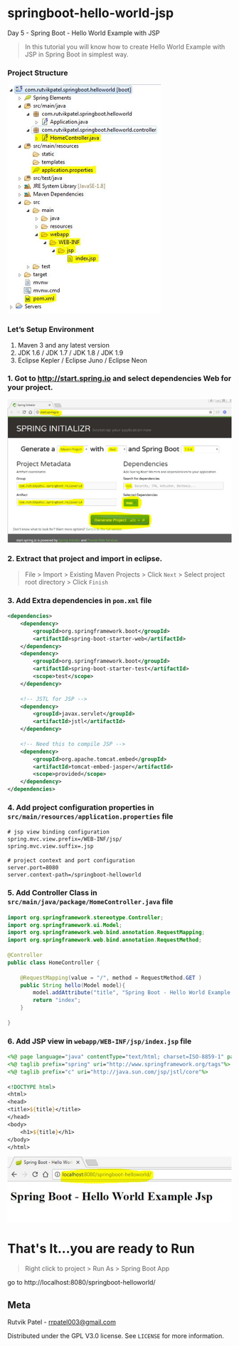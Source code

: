 # springboot-hello-world-jsp
Day 5 - Spring Boot - Hello World Example with JSP


> In this tutorial you will know how to create Hello World Example with JSP in Spring Boot in simplest way.


### Project Structure

![](extra/step3.JPG)


### Let’s Setup Environment

1. Maven 3 and any latest version
2. JDK 1.6 / JDK 1.7 / JDK 1.8 / JDK 1.9
3. Eclipse Kepler / Eclipse Juno / Eclipse Neon


### 1. Got to http://start.spring.io and select dependencies Web for your project.

![](extra/step1.JPG)


### 2. Extract that project and import in eclipse.

> File > Import > Existing Maven Projects > Click ``Next`` > Select project root directory > Click ``Finish``


### 3. Add Extra dependencies in ``pom.xml`` file

```XML
<dependencies>
	<dependency>
		<groupId>org.springframework.boot</groupId>
		<artifactId>spring-boot-starter-web</artifactId>
	</dependency>
	<dependency>
		<groupId>org.springframework.boot</groupId>
		<artifactId>spring-boot-starter-test</artifactId>
		<scope>test</scope>
	</dependency>
	
	<!-- JSTL for JSP -->
	<dependency>
		<groupId>javax.servlet</groupId>
		<artifactId>jstl</artifactId>
	</dependency>
	
	<!-- Need this to compile JSP -->
	<dependency>
		<groupId>org.apache.tomcat.embed</groupId>
		<artifactId>tomcat-embed-jasper</artifactId>
		<scope>provided</scope>
	</dependency>
</dependencies>
```


### 4. Add project configuration properties in ``src/main/resources/application.properties`` file

```
# jsp view binding configuration 
spring.mvc.view.prefix=/WEB-INF/jsp/
spring.mvc.view.suffix=.jsp

# project context and port configuration
server.port=8080
server.context-path=/springboot-helloworld
```


### 5. Add Controller Class in ``src/main/java/package/HomeController.java`` file

```JAVA
import org.springframework.stereotype.Controller;
import org.springframework.ui.Model;
import org.springframework.web.bind.annotation.RequestMapping;
import org.springframework.web.bind.annotation.RequestMethod;

@Controller
public class HomeController {

	@RequestMapping(value = "/", method = RequestMethod.GET )
	public String hello(Model model){
		model.addAttribute("title", "Spring Boot - Hello World Example Jsp");
		return "index";
	}
	
}
```


### 6. Add JSP view in ``webapp/WEB-INF/jsp/index.jsp`` file

```JSP
<%@ page language="java" contentType="text/html; charset=ISO-8859-1" pageEncoding="ISO-8859-1"%>
<%@ taglib prefix="spring" uri="http://www.springframework.org/tags"%>
<%@ taglib prefix="c" uri="http://java.sun.com/jsp/jstl/core"%>

<!DOCTYPE html>
<html>
<head>
<title>${title}</title>
</head>
<body>
	<h1>${title}</h1>
</body>
</html>
```

![](extra/step2.JPG)


# That's It...you are ready to Run


> Right click to project > Run As > Spring Boot App

go to http://localhost:8080/springboot-helloworld/


## Meta

Rutvik Patel - rrpatel003@gmail.com

Distributed under the GPL V3.0 license. See ``LICENSE`` for more information.
